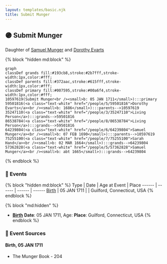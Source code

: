 ```yaml
---
layout: templates/basic.njk
title: Submit Munger
---
```

## 🟣 Submit Munger

Daughter of [Samuel Munger](/people/6/64239804) and [Dorothy Evarts](/people/5/59501816)

{% block "hidden md:block" %}
```mermaid
graph
classDef grands fill:#193cb8,stroke:#2b7fff,stroke-width:1px,color:#fff;
classDef parents fill:#372aac,stroke:#615fff,stroke-width:1px,color:#fff;
classDef primary fill:#007595,stroke:#00a6f4,stroke-width:1px,color:#fff;
10597619(Submit Munger<br /><small>b: 05 JAN 1711</small>):::primary
59501816(<a class="text-white" href="/people/5/59501816">Dorothy Evarts</a><br /><small>b: 1686</small>):::parents-->10597619
35247110(<a class="text-white" href="/people/3/35247110">Living Person</a>):::grands-->59501816
86538784(<a class="text-white" href="/people/8/86538784">Living Person</a>):::grands-->59501816
64239804(<a class="text-white" href="/people/6/64239804">Samuel Munger</a><br /><small>b: 07 FEB 1690</small>):::parents-->10597619
75255100(<a class="text-white" href="/people/7/75255100">Sarah Hand</a><br /><small>b: 02 MAR 1664</small>):::grands-->64239804
57362828(<a class="text-white" href="/people/5/57362828">Samuel Munger</a><br /><small>b: abt 1665</small>):::grands-->64239804
```
{% endblock %}

### 📆 Events

{% block "hidden md:block" %}
Type | Date | Age at Event | Place
------ | ------ | ------ | ------
[Birth](#event-event-2) | 05 JAN 1711 |  | Guilford, Connecticut, USA
{% endblock %}

{% block "md:hidden" %}
- **[Birth](#event-event-2)**
**Date**: 05 JAN 1711, Age:
**Place**: Guilford, Connecticut, USA
{% endblock %}

### 📰 Event Sources

#### <a id="event-event-2"></a> Birth, 05 JAN 1711
* The Munger Book  - 204